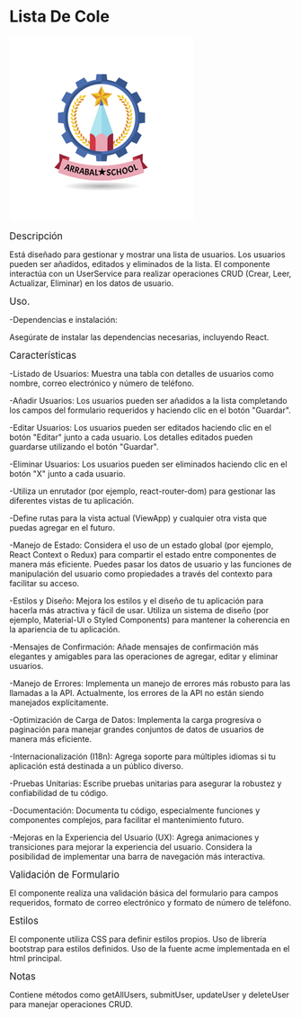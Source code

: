 # Lista De Cole


![Lista de cole](src/assets/img/logo.png)


<span style="font-size: larger;">Descripción</span>

Está diseñado para gestionar y mostrar una lista de usuarios. Los usuarios pueden ser añadidos, editados y eliminados de la lista. El componente interactúa con un UserService para realizar operaciones CRUD (Crear, Leer, Actualizar, Eliminar) en los datos de usuario.

<span style="font-size: larger;">Uso.</span>

-Dependencias e instalación:

Asegúrate de instalar las dependencias necesarias, incluyendo React.

<span style="font-size: larger;">Características</span>

-Listado de Usuarios: Muestra una tabla con detalles de usuarios como nombre, correo electrónico y número de teléfono.

-Añadir Usuarios: Los usuarios pueden ser añadidos a la lista completando los campos del formulario requeridos y haciendo clic en el botón "Guardar".

-Editar Usuarios: Los usuarios pueden ser editados haciendo clic en el botón "Editar" junto a cada usuario. Los detalles editados pueden guardarse utilizando el botón "Guardar".

-Eliminar Usuarios: Los usuarios pueden ser eliminados haciendo clic en el botón "X" junto a cada usuario.

-Utiliza un enrutador (por ejemplo, react-router-dom) para gestionar las diferentes vistas de tu aplicación.

-Define rutas para la vista actual (ViewApp) y cualquier otra vista que puedas agregar en el futuro.

-Manejo de Estado:
Considera el uso de un estado global (por ejemplo, React Context o Redux) para compartir el estado entre componentes de manera más eficiente.
Puedes pasar los datos de usuario y las funciones de manipulación del usuario como propiedades a través del contexto para facilitar su acceso.

-Estilos y Diseño:
Mejora los estilos y el diseño de tu aplicación para hacerla más atractiva y fácil de usar.
Utiliza un sistema de diseño (por ejemplo, Material-UI o Styled Components) para mantener la coherencia en la apariencia de tu aplicación.

-Mensajes de Confirmación:
Añade mensajes de confirmación más elegantes y amigables para las operaciones de agregar, editar y eliminar usuarios.

-Manejo de Errores:
Implementa un manejo de errores más robusto para las llamadas a la API. Actualmente, los errores de la API no están siendo manejados explícitamente.

-Optimización de Carga de Datos:
Implementa la carga progresiva o paginación para manejar grandes conjuntos de datos de usuarios de manera más eficiente.

-Internacionalización (I18n):
Agrega soporte para múltiples idiomas si tu aplicación está destinada a un público diverso.

-Pruebas Unitarias:
Escribe pruebas unitarias para asegurar la robustez y confiabilidad de tu código.

-Documentación:
Documenta tu código, especialmente funciones y componentes complejos, para facilitar el mantenimiento futuro.

-Mejoras en la Experiencia del Usuario (UX):
Agrega animaciones y transiciones para mejorar la experiencia del usuario.
Considera la posibilidad de implementar una barra de navegación más interactiva.

<span style="font-size: larger;">Validación de Formulario</span>

El componente realiza una validación básica del formulario para campos requeridos, formato de correo electrónico y formato de número de teléfono.

<span style="font-size: larger;">Estilos</span>

El componente utiliza CSS para definir estilos propios. 
Uso de librería bootstrap para estilos definidos.
Uso de la fuente acme implementada en el html principal.

<span style="font-size: larger;">Notas</span>

Contiene métodos como getAllUsers, submitUser, updateUser y deleteUser para manejar operaciones CRUD.
